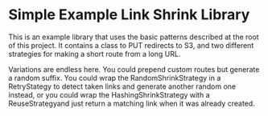 # Simple Example Link Shrink Library
This is an example library that uses the basic patterns described at the root of this project. 
It contains a class to PUT redirects to S3, and two different strategies for making a short route
from a long URL.

Variations are endless here. You could prepend custom routes but generate a random suffix. You
could wrap the RandomShrinkStrategy in a RetryStategy to detect taken links and generate another random
one instead, or you could wrap the HashingShrinkStrategy with a ReuseStrategyand just return a
matching link when it was already created.